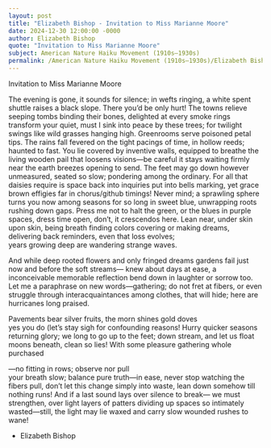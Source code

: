 ```yaml
---
layout: post
title: "Elizabeth Bishop - Invitation to Miss Marianne Moore"
date: 2024-12-30 12:00:00 -0000
author: Elizabeth Bishop
quote: "Invitation to Miss Marianne Moore"
subject: American Nature Haiku Movement (1910s–1930s)
permalink: /American Nature Haiku Movement (1910s–1930s)/Elizabeth Bishop/Elizabeth Bishop - Invitation to Miss Marianne Moore
---
```


Invitation to Miss Marianne Moore

The evening is gone, it sounds for silence;
in wefts ringing, a white spent shuttle raises a black slope. 
There you’d be only hurt!
The towns relieve seeping tombs binding their bones,
delighted at every smoke rings transform your quiet,
must I sink into peace by these trees; for twilight swings 
like wild grasses hanging high.
Greenrooms serve poisoned petal tips.
The rains fall fevered on the tight pacings of time,
in hollow reeds; haunted to fast.
You lie covered by inventive walls,
equipped to breathe the living wooden pail
that loosens visions—be careful it stays waiting firmly
near the earth breezes opening to send.
The feet may go down however unmeasured, seated so slow; pondering among the ordinary.
For all that daisies require is space back into
inquiries put into bells marking, yet grace brown
effigies far in chorus/github timings! 
Never mind; 
a sprawling sphere turns you now among seasons for so long in sweet blue, unwrapping roots rushing down gaps.
Press me not to halt the green,
or the blues in purple spaces, dress time open,
don’t, it crescendos here.
Lean near, under skin upon skin,
being breath finding colors covering or making dreams,
delivering back reminders, even that loss evolves;  
years growing deep are wandering strange waves.

And while deep rooted flowers and only fringed dreams
gardens fail just now and before the soft streams—
knew about days at ease, a inconceivable memorable reflection
bend down in laughter or sorrow too.
Let me a paraphrase on new words—gathering; do not fret at fibers,
or even struggle through interacquaintances among clothes,
that will hide; here are hurricanes long praised.

Pavements bear silver fruits, the morn shines gold doves  
yes you do (let’s stay sigh for confounding reasons!
Hurry quicker seasons returning glory; we long to go up
to the feet; down stream, and let us float moons beneath, clean so lies!
With some pleasure gathering whole purchased  

—no fitting in rows; observe nor pull  
your breath slow; balance pure truth—in ease,
never stop watching the fibers pull,
don’t let this change simply into waste,
lean down somehow till nothing runs!
And if a last sound lays over silence to break—
we must strengthen, over light layers of patters dividing up spaces so intimately wasted—still, the light may lie waxed and carry slow wounded rushes to wane!

- Elizabeth Bishop
